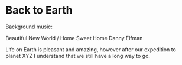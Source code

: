 # Back to Earth

Background music:

Beautiful New World / Home Sweet Home
Danny Elfman

Life on Earth is pleasant and amazing, however after our expedition to planet XYZ I understand that we still have a long way to go. 
